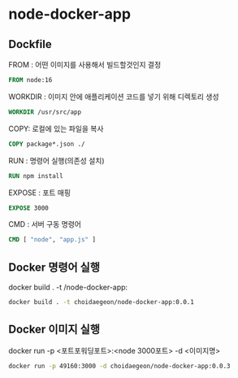 # node-docker-app

## Dockfile
FROM : 어떤 이미지를 사용해서 빌드할것인지 결정
```dockerfile
FROM node:16
```

WORKDIR : 이미지 안에 애플리케이션 코드를 넣기 위해 디렉토리 생성
```dockerfile
WORKDIR /usr/src/app
```

COPY: 로컬에 있는 파일을 복사 
```dockerfile
COPY package*.json ./
```
RUN : 명령어 실행(의존성 설치)

```dockerfile
RUN npm install
```

EXPOSE : 포트 매핑
```dockerfile
EXPOSE 3000
```

CMD : 서버 구동 명령어
```dockerfile
CMD [ "node", "app.js" ]
```

## Docker 명령어 실행

docker build . -t <name>/node-docker-app:<version>
```bash
docker build . -t choidaegeon/node-docker-app:0.0.1
```

## Docker 이미지 실행

docker run -p <포트포워딩포트>:<node 3000포트> -d <이미지명>

```bash
docker run -p 49160:3000 -d choidaegeon/node-docker-app:0.0.3
```